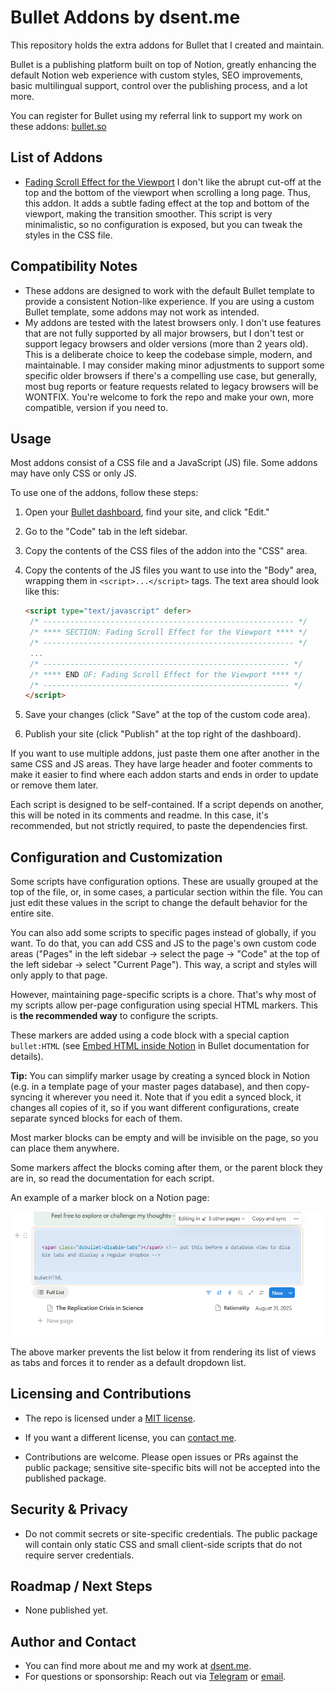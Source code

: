 # Bullet Addons by dsent.me

This repository holds the extra addons for Bullet that I created and maintain.

Bullet is a publishing platform built on top of Notion, greatly enhancing the default Notion web experience
with custom styles, SEO improvements, basic multilingual support, control over the publishing process, and a lot more.

You can register for Bullet using my referral link to support my work on these addons: [bullet.so](https://bullet.so/?ref=dsent)

## List of Addons

- [Fading Scroll Effect for the Viewport](src/fading-scroll)
  I don't like the abrupt cut-off at the top and the bottom of the viewport when scrolling a long page. Thus, this addon.
  It adds a subtle fading effect at the top and bottom of the viewport, making the transition smoother.
  This script is very minimalistic, so no configuration is exposed, but you can tweak the styles in the CSS file.

## Compatibility Notes

- These addons are designed to work with the default Bullet template to provide a consistent Notion-like experience.
  If you are using a custom Bullet template, some addons may not work as intended.
- My addons are tested with the latest browsers only. I don't use features that are not fully supported by all major browsers,
  but I don't test or support legacy browsers and older versions (more than 2 years old). This is a deliberate choice to keep
  the codebase simple, modern, and maintainable. I may consider making minor adjustments to support some specific older browsers
  if there's a compelling use case, but generally, most bug reports or feature requests related to legacy browsers will be WONTFIX.
  You're welcome to fork the repo and make your own, more compatible, version if you need to.

## Usage

Most addons consist of a CSS file and a JavaScript (JS) file. Some addons may have only CSS or only JS.

To use one of the addons, follow these steps:

1. Open your [Bullet dashboard](https://app.bullet.so/dashboard), find your site, and click "Edit."
2. Go to the "Code" tab in the left sidebar.
3. Copy the contents of the CSS files of the addon into the "CSS" area.
4. Copy the contents of the JS files you want to use into the "Body" area, wrapping them in `<script>...</script>` tags. The text area should look like this:

   ```html
   <script type="text/javascript" defer>
    /* -------------------------------------------------------- */
    /* **** SECTION: Fading Scroll Effect for the Viewport **** */
    /* -------------------------------------------------------- */
    ...
    /* ------------------------------------------------------- */
    /* **** END OF: Fading Scroll Effect for the Viewport **** */
    /* ------------------------------------------------------- */
   </script>
   ```

5. Save your changes (click "Save" at the top of the custom code area).
6. Publish your site (click "Publish" at the top right of the dashboard).

If you want to use multiple addons, just paste them one after another in the same CSS and JS areas. They have large header and footer comments to make it easier to find where each addon starts and ends in order to update or remove them later.

Each script is designed to be self-contained. If a script depends on another, this will be noted in its comments and readme. In this case, it's recommended, but not strictly required, to paste the dependencies first.

## Configuration and Customization

Some scripts have configuration options. These are usually grouped at the top of the file, or, in some cases, a particular section within the file. You can just edit these values in the script to change the default behavior for the entire site.

You can also add some scripts to specific pages instead of globally, if you want. To do that, you can add CSS and JS to the page's own custom code areas ("Pages" in the left sidebar → select the page → "Code" at the top of the left sidebar → select "Current Page"). This way, a script and styles will only apply to that page.

However, maintaining page-specific scripts is a chore. That's why most of my scripts allow per-page configuration using special HTML markers. This is **the recommended way** to configure the scripts.

These markers are added using a code block with a special caption `bullet:HTML` (see [Embed HTML inside Notion](https://bullet.so/docs/embed-html-inside-notion/) in Bullet documentation for details).

**Tip:** You can simplify marker usage by creating a synced block in Notion (e.g. in a template page of your master pages database), and then copy-syncing it wherever you need it. Note that if you edit a synced block, it changes all copies of it, so if you want different configurations, create separate synced blocks for each of them.

Most marker blocks can be empty and will be invisible on the page, so you can place them anywhere.
  
Some markers affect the blocks coming after them, or the parent block they are in, so read the documentation for each script.

An example of a marker block on a Notion page:

![A screenshot of a Notion page with custom HTML marker before a list](img/sample-html-marker.png)

The above marker prevents the list below it from rendering its list of views as tabs and forces it to render as a default dropdown list.

## Licensing and Contributions

- The repo is licensed under a [MIT license](LICENSE).
- If you want a different license, you can [contact me](#author-and-contact).

- Contributions are welcome. Please open issues or PRs against the public package; sensitive site-specific
  bits will not be accepted into the published package.

## Security & Privacy

- Do not commit secrets or site-specific credentials. The public package will contain only static CSS and
  small client-side scripts that do not require server credentials.

## Roadmap / Next Steps

- None published yet.

## Author and Contact

- You can find more about me and my work at [dsent.me](https://dsent.me).
- For questions or sponsorship: Reach out via [Telegram](https://t.me/dsent_zen) or [email](mailto:info@dsent.me).
